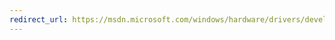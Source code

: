 ```yaml
---
redirect_url: https://msdn.microsoft.com/windows/hardware/drivers/develop/how-to-select-and-configure-the-device-fundamental-tests
---
```

